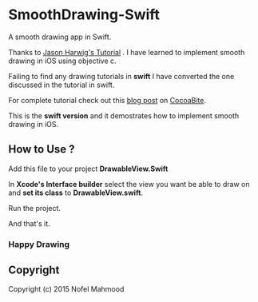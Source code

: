 # SmoothDrawing-Swift
A smooth drawing app in Swift.

Thanks to <a href="https://www.altamiracorp.com/blog/employee-posts/capture-a-signature-on-ios">Jason Harwig's Tutorial</a> . I have learned to implement smooth drawing in iOS using objective c.

Failing to find any drawing tutorials in <strong>swift</strong> I have converted the one discussed in the tutorial in swift. 

For complete tutorial check out this <a href="http://cocoabite.com/post/110000170154/smooth-drawing-in-swift">blog post</a> on <a href="http://www.cocoabite.com">CocoaBite</a>.

This is the <strong>swift version</strong> and it demostrates how to implement smooth drawing in iOS.

## How to Use ?

Add this file to your project 
<strong>DrawableView.Swift</strong>

In <strong>Xcode's Interface builder</strong> select the view you want be able to draw on and <strong>set its class</strong> to <strong>DrawableView.swift</strong>.

Run the project.

And that's it.

### Happy Drawing

## Copyright
Copyright (c) 2015 Nofel Mahmood








